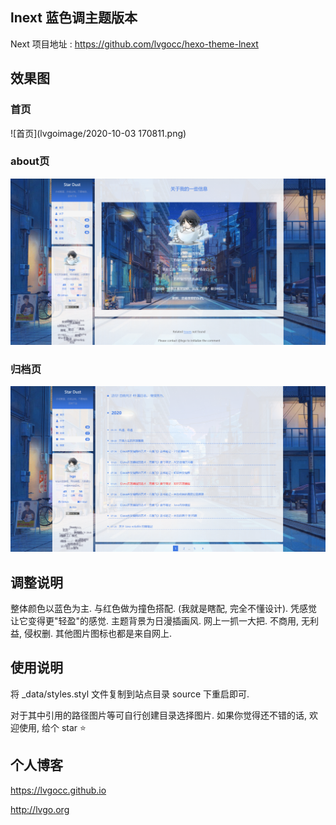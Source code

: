 ## lnext 蓝色调主题版本

Next 项目地址 : https://github.com/lvgocc/hexo-theme-lnext

## 效果图

### 首页
![首页](lvgoimage/2020-10-03 170811.png)

### about页
![](lvgoimage/2020-10-03%20131740.png)

### 归档页
![](lvgoimage/2020-10-03%20131832.png)


## 调整说明

整体颜色以蓝色为主. 与红色做为撞色搭配. (我就是瞎配, 完全不懂设计). 凭感觉让它变得更"轻盈"的感觉.
主题背景为日漫插画风. 网上一抓一大把. 不商用, 无利益, 侵权删. 其他图片图标也都是来自网上.


## 使用说明

将 _data/styles.styl 文件复制到站点目录 source 下重启即可.

对于其中引用的路径图片等可自行创建目录选择图片. 如果你觉得还不错的话, 欢迎使用, 给个 star ⭐

## 个人博客

https://lvgocc.github.io

http://lvgo.org
